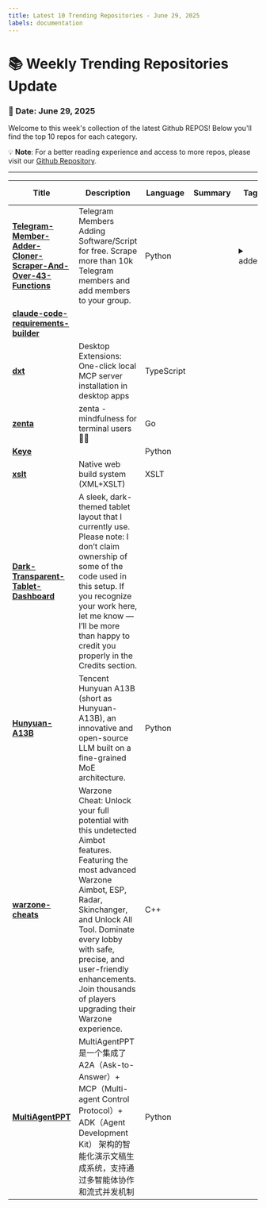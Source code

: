 ```yaml
---
title: Latest 10 Trending Repositories - June 29, 2025
labels: documentation
---
```

# 📚 Weekly Trending Repositories Update

### 📅 Date: June 29, 2025

Welcome to this week's collection of the latest Github REPOS! Below you'll find the top 10 repos for each category.

💡 **Note**: For a better reading experience and access to more repos, please visit our [Github Repository](https://github.com/marc-ko/daily-trending-repo).

---

| **Title** | **Description** | **Language** | **Summary** | **Tags** | **Stars Count** |
| --- | --- | --- | --- | --- | --- |
| **[Telegram-Member-Adder-Cloner-Scraper-And-Over-43-Functions](https://github.com/TgSurfer/Telegram-Member-Adder-Cloner-Scraper-And-Over-43-Functions)** | Telegram Members Adding Software/Script for free. Scrape more than 10k Telegram members and add members to your group. | Python |  | <details><summary>adder...</summary><p>adder, adder-telegram, members-adding-scri, tele-members, telegram-bot, telegram-bot-tools, telegram-channel, telegram-channel-scraper, telegram-channel-scrapper, telegram-clone, telegram-forwarder, telegram-group-member-adding, telegram-hack, telegram-member-adder2024, telegram-member-scraper-tool, telegram-message-forwarder, telegram-message-sender, telegram-report-ban-tool, telegram-tool, telegram-tool-free</p></details> | 730 |
| **[claude-code-requirements-builder](https://github.com/rizethereum/claude-code-requirements-builder)** |  |  |  |  | 507 |
| **[dxt](https://github.com/anthropics/dxt)** | Desktop Extensions: One-click local MCP server installation in desktop apps | TypeScript |  |  | 397 |
| **[zenta](https://github.com/e6a5/zenta)** | zenta - mindfulness for terminal users 🧘‍♂️ | Go |  |  | 337 |
| **[Keye](https://github.com/Kwai-Keye/Keye)** |  | Python |  |  | 308 |
| **[xslt](https://github.com/pacocoursey/xslt)** | Native web build system (XML+XSLT) | XSLT |  |  | 249 |
| **[Dark-Transparent-Tablet-Dashboard](https://github.com/reylinux/Dark-Transparent-Tablet-Dashboard)** | A sleek, dark-themed tablet layout that I currently use.  Please note: I don’t claim ownership of some of the code used in this setup. If you recognize your work here, let me know — I’ll be more than happy to credit you properly in the Credits section. |  |  |  | 236 |
| **[Hunyuan-A13B](https://github.com/Tencent-Hunyuan/Hunyuan-A13B)** | Tencent Hunyuan A13B (short as Hunyuan-A13B), an innovative and open-source LLM built on a fine-grained MoE architecture. | Python |  |  | 216 |
| **[warzone-cheats](https://github.com/cheats-warzone/warzone-cheats)** | Warzone Cheat: Unlock your full potential with this undetected Aimbot features. Featuring the most advanced Warzone Aimbot, ESP, Radar, Skinchanger, and Unlock All Tool. Dominate every lobby with safe, precise, and user-friendly enhancements. Join thousands of players upgrading their Warzone experience. | C++ |  |  | 197 |
| **[MultiAgentPPT](https://github.com/johnson7788/MultiAgentPPT)** | MultiAgentPPT 是一个集成了 A2A（Ask-to-Answer）+ MCP（Multi-agent Control Protocol）+ ADK（Agent Development Kit） 架构的智能化演示文稿生成系统，支持通过多智能体协作和流式并发机制 | Python |  |  | 195 |

